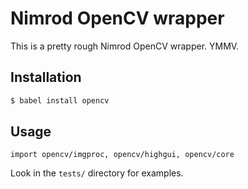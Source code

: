 # Nimrod OpenCV wrapper

This is a pretty rough Nimrod OpenCV wrapper. YMMV.

## Installation

```bash
$ babel install opencv
```

## Usage

```nimrod
import opencv/imgproc, opencv/highgui, opencv/core
```

Look in the ``tests/`` directory for examples.